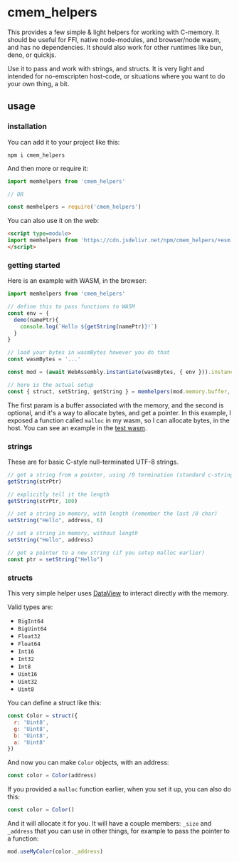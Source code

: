 # cmem_helpers

This provides a few simple & light helpers for working with C-memory. It should be useful for FFI, native node-modules, and browser/node wasm, and has no dependencies. It should also work for other runtimes like bun, deno, or quickjs.

Use it to pass and work with strings, and structs. It is very light and intended for no-emscripten host-code, or situations where you want to do your own thing, a bit.


## usage

### installation

You can add it to your project like this:

```
npm i cmem_helpers
```

And then more or require it:

```js
import memhelpers from 'cmem_helpers'

// OR

const memhelpers = require('cmem_helpers')
```

You can also use it on the web:

```html
<script type=module>
import memhelpers from 'https://cdn.jsdelivr.net/npm/cmem_helpers/+esm'
</script>
```

### getting started

Here is an example with WASM, in the browser:

```js
import memhelpers from 'cmem_helpers'

// define this to pass functions to WASM
const env = {
  demo(namePtr){
    console.log(`Hello ${getString(namePtr)}!`)
  }
}

// load your bytes in wasmBytes however you do that
const wasmBytes = '...'

const mod = (await WebAssembly.instantiate(wasmBytes, { env })).instance.exports

// here is the actual setup
const { struct, setString, getString } = memhelpers(mod.memory.buffer, mod.malloc)
```

The first param is a buffer associated with the memory, and the second is optional, and it's a way to allocate bytes, and get a pointer. In this example, I exposed a function called `malloc` in my wasm, so I can allocate bytes, in the host. You can see an example in the [test wasm](src/wasm/).

### strings

These are for basic C-style null-terminated UTF-8 strings.

```js
// get a string from a pointer, using /0 termination (standard c-string)
getString(strPtr)

// explicitly tell it the length
getString(strPtr, 100)

// set a string in memory, with length (remember the last /0 char)
setString("Hello", address, 6)

// set a string in memory, without length
setString("Hello", address)

// get a pointer to a new string (if you setup malloc earlier)
const ptr = setString("Hello")
```


### structs

This very simple helper uses [DataView](https://developer.mozilla.org/en-US/docs/Web/JavaScript/Reference/Global_Objects/DataView) to interact directly with the memory.

Valid types are:

- `BigInt64`
- `BigUint64`
- `Float32`
- `Float64`
- `Int16`
- `Int32`
- `Int8`
- `Uint16`
- `Uint32`
- `Uint8`

You can define a struct like this:

```js
const Color = struct({
  r: 'Uint8',
  g: 'Uint8',
  b: 'Uint8',
  a: 'Uint8'
})
```

And now you can make `Color` objects, with an address:

```js
const color = Color(address)
```

If you provided a `malloc` function earlier, when you set it up, you can also do this:

```js
const color = Color()
```

And it will allocate it for you. It will have a couple members: `_size` and `_address` that you can use in other things, for example to pass the pointer to a function:

```js
mod.useMyColor(color._address)
```



